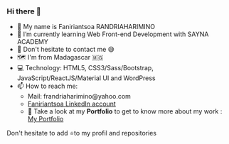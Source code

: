 ### Hi there 👋
<ul>
    <li>🙋 My name is Faniriantsoa RANDRIAHARIMINO </li>
    <li>🌱 I’m currently learning Web Front-end Development with SAYNA ACADEMY </li>
    <li>💬 Don't hesitate to contact me 😅</li> 
    <li>🗺️ I'm from Madagascar 🇲🇬</li>
    <li>💻 Technology: HTML5, CSS3/Sass/Bootstrap, JavaScript/ReactJS/Material UI and WordPress</li>
    <li>
            📫 How to reach me: 
        <ul>
            <li>Mail: frandriaharimino@yahoo.com</li>
            <li> <a href='https://www.linkedin.com/in/faniriantsoa/'>Faniriantsoa LinkedIn account</a></li>
            <li>👦 Take a look at my <strong>Portfolio</strong> to get to know more about my work :<a href='https://faniriantsoa-portfolio.firebaseapp.com/'> My Portfolio </a></li>
        </ul>
    </li> 
</ul>

Don't hesitate to add ⭐to my profil and repositories
